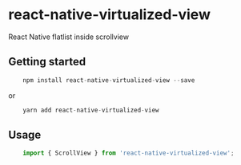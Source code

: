# react-native-virtualized-view
React Native flatlist inside scrollview
## Getting started
```js
    npm install react-native-virtualized-view --save
```
or
```js
    yarn add react-native-virtualized-view
```

## Usage
```javascript
    import { ScrollView } from 'react-native-virtualized-view';
```

